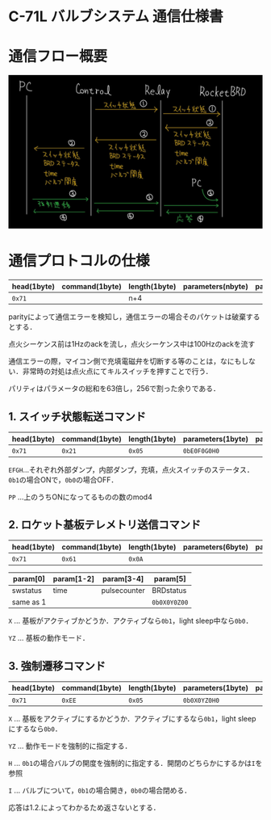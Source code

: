 # C-71L バルブシステム 通信仕様書

# 通信フロー概要

![](figures/serialCom.jpg)

# 通信プロトコルの仕様
| head(1byte) | command(1byte) | length(1byte)    | parameters(nbyte) | parity(1byte) |
|-------------|----------------|------------------|-------------------|---------------|
| `0x71`      |                | n+4              |                   |               |

parityによって通信エラーを検知し，通信エラーの場合そのパケットは破棄するとする．

点火シーケンス前は1Hzのackを流し，点火シーケンス中は100Hzのackを流す

通信エラーの際，マイコン側で充填電磁弁を切断する等のことは，なにもしない．非常時の対処は点火点にてキルスイッチを押すことで行う．

パリティはパラメータの総和を63倍し，256で割った余りである．

## 1. スイッチ状態転送コマンド
| head(1byte) | command(1byte) | length(1byte)    | parameters(1byte) | parity(1byte) |
|-------------|----------------|------------------|-------------------|---------------|
| `0x71`      | `0x21`         | `0x05`           |  `0bE0F0G0H0`     |               |

`EFGH`...それぞれ外部ダンプ，内部ダンプ，充填，点火スイッチのステータス．`0b1`の場合ONで，`0b0`の場合OFF．

`PP` ...上のうちONになってるものの数のmod4

## 2. ロケット基板テレメトリ送信コマンド
| head(1byte) | command(1byte) | length(1byte)    | parameters(6byte) | parity(1byte) |
|-------------|----------------|------------------|-------------------|---------------|
| `0x71`      | `0x61`         | `0x0A`           |                   |               |

| param[0]    | param[1-2]  | param[3-4]     | param[5]         |
|-------------|-------------|----------------|------------------|
| swstatus    | time        | pulsecounter   | BRDstatus        |
| same as 1   |             |                | `0b0X0Y0Z00`     |

`X` ... 基板がアクティブかどうか．アクティブなら`0b1`，light sleep中なら`0b0`．

`YZ` ... 基板の動作モード．

## 3. 強制遷移コマンド
| head(1byte) | command(1byte) | length(1byte)    | parameters(1byte) | parity(1byte) |
|-------------|----------------|------------------|-------------------|---------------|
| `0x71`      | `0xEE`         | `0x05`           |  `0b0X0YZ0H0`     |               |

`X` ... 基板をアクティブにするかどうか．アクティブにするなら`0b1`，light sleepにするなら`0b0`．

`YZ` ... 動作モードを強制的に指定する．

`H` ... `0b1`の場合バルブの開度を強制的に指定する．開閉のどちらかにするかは`I`を参照

`I` ... バルブについて，`0b1`の場合開き，`0b0`の場合閉める．

応答は1.2.によってわかるため返さないとする．